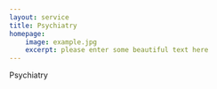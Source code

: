 ```yaml
---
layout: service
title: Psychiatry
homepage: 
    image: example.jpg
    excerpt: please enter some beautiful text here
---
```


Psychiatry